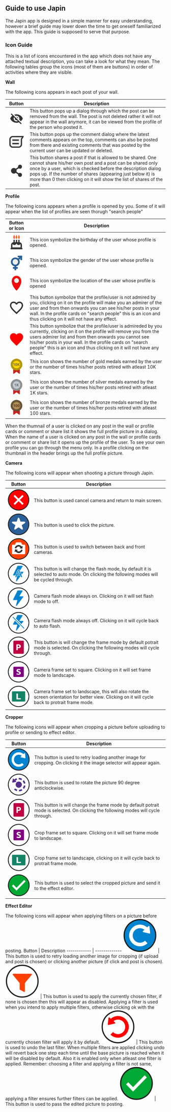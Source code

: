 ## Guide to use Japin
The Japin app is designed in a simple manner for easy understanding, however a brief guide may lower down the time to get oneself familiarized with the app. This guide is supposed to serve that purpose.

### Icon Guide
This is a list of icons encountered in the app which does not have any attached textual description, you can take a look for what they mean. The following tables group the icons (most of them are buttons) in order of activities where they are visible.

**Wall**

The following icons appears in each post of your wall.

Button | Description
------------ | -------------
![](/images/visibility.png) | This button pops up a dialog through which the post can be removed from the wall. The post is not deleted rather it will not appear in the wall anymore, it can be viewed from the profile of the person who posted it.
![](/images/comment.png) | This button pops up the comment dialog where the latest comments appears on the top, comments can also be posted from there and existing comments that was posted by the current user can be updated or deleted.
![](/images/share_post.png) | This button shares a post if that is allowed to be shared. One cannot share his/her own post and a post can be shared only once by a user, which is checked before the description dialog pops up. If the number of shares (appearing just below it) is more than 0 then clicking on it will show the list of shares of the post.

**Profile**

The following icons appears when a profile is opened by you. Some of it will appear when the list of profiles are seen thorugh "search people"

Button or Icon | Description
------------ | -------------
![](/images/birthday.png) | This icon symbolize the birthday of the user whose profile is opened.
![](/images/gender.png) | This icon symbolize the gender of the user whose profile is opened.
![](/images/location.png) | This icon symbolize the location of the user whose profile is opened
![](/images/heart_off.png) | This button symbolize that the profile/user is not admired by you, clicking on it on the profile will make you an admirer of the user and from then onwards you can see his/her posts in your wall. In the profile cards on "search people" this is an icon and thus clicking on it will not have any effect.
![](/images/heart_on.png) | This button symbolize that the profile/user is admireded by you currently, clicking on it on the profile will remove you from the users admirer list and from then onwards you cannot see his/her posts in your wall. In the profile cards on "search people" this is an icon and thus clicking on it will not have any effect.
![](/images/medal_gold.png) | This icon shows the number of gold medals earned by the user or the number of times his/her posts retired with atleast 10K stars.
![](/images/medal_silver.png) | This icon shows the number of silver medals earned by the user or the number of times his/her posts retired with atleast 1K stars.
![](/images/medal_bronze.png) | This icon shows the number of bronze medals earned by the user or the number of times his/her posts retired with atleast 100 stars.

When the thumnail of a user is clicked on any post in the wall or profile cards or comment or share list it shows the full profile picture in a dialog. When the name of a user is clicked on any post in the wall or profile cards or comment or share list it opens up the profile of the user. To see your own profile you can go through the menu only. In a profile clicking on the thumbnail in the header brings up the full profile picture.


**Camera**

The following icons will appear when shooting a picture through Japin.

Button | Description
------------ | -------------
![](/images/cam_cancel.png) | This button is used cancel camera and return to main screen.
![](/images/cam_click.png) | This button is used to click the picture.
![](/images/cam_rotate.png) | This button is used to switch between back and front cameras.
![](/images/cam_flash_auto.png) | This button is will change the flash mode, by default it is selected to auto mode. On clicking the following modes will be cycled through.
![](/images/cam_flash_on.png) | Camera flash mode always on. Clicking on it will set flash mode to off.
![](/images/cam_flash_off.png) | Camera flash mode always off. Clicking on it will cycle back to auto flash.
![](/images/cam_orientation_portrait.png) | This button is will change the frame mode by default potrait mode is selected. On clicking the following modes will cycle through.
![](/images/cam_orientation_square.png) | Camera frame set to square. Clicking on it will set frame mode to landscape.
![](/images/cam_orientation_landscape.png) | Camera frame set to landscape, this will also rotate the screen orientation for better view. Clicking on it will cycle back to protrait frame mode. 

**Cropper**

The following icons will appear when cropping a picture before uploading to profile or sending to effect editor.

Button | Description
------------ | -------------
![](/images/cam_retry.png) | This button is used to retry loading another image for cropping. On clicking it the image selector will appear again.
![](/images/cam_rotate_image.png) | This button is used to rotate the picture 90 degree anticlockwise.
![](/images/cam_orientation_portrait.png) | This button is will change the frame mode by default potrait mode is selected. On clicking the following modes will cycle through.
![](/images/cam_orientation_square.png) | Crop frame set to square. Clicking on it will set frame mode to landscape.
![](/images/cam_orientation_landscape.png) | Crop frame set to landscape, clicking on it will cycle back to protrait frame mode. 
![](/images/cam_ok.png) | This button is used to select the cropped picture and send it to the effect editor.

**Effect Editor**

The following icons will appear when applying filters on a picture before posting.
Button | Description
------------ | -------------
![](/images/cam_retry.png) | This button is used to retry loading another image for cropping (if upload and post is chosen) or clicking another picture (if click and post is chosen).
![](/images/cam_filter.png) | This button is used to apply the currently chosen filter, if none is chosen then this will appear as disabled. Applying a filter is used when you intend to apply multiple filters, otherwise clicking ok with the currently chosen filter will apply it by default.
![](/images/cam_undo.png) | This button is used to undo the last filter. When multiple filters are applied clicking undo will revert back one step each time until the base picture is reached when it will be disabled by default. Also it is enabled only when atleast one filter is applied. Remember: choosing a filter and applying a filter is not same, applying a filter ensures further filters can be applied.
![](/images/cam_ok.png) | This button is used to pass the edited picture to posting. 


 


